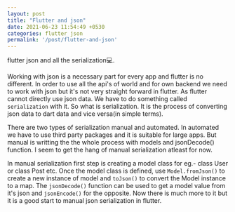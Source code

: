```yaml
---
layout: post
title: "Flutter and json"
date: 2021-06-23 11:54:49 +0530
categories: flutter json 
permalink: '/post/flutter-and-json'
---
```


flutter json and all the serialization💻. 

Working with json is a necessary part for every app and flutter is no different. In order to use all the api's of world and for own backend we need to work with json but it's not very straight forward in flutter. As flutter cannot directly use json data. We have to do something called `serialization` with it. So what is serialization. It is the process of converting json data to dart data and vice versa(in simple terms).

There are two types of serialization manual and automated. In automated we have to use third party packages and it is suitable for large apps. But manual is writting the the whole process with models and jsonDecode() function. I seem to get the hang of manual serialization atleast for now.

In manual serialization first step is creating a model class for eg.- class User or class Post etc. Once the model class is defined, use `Model.fromJson()` to create a new instance of model and  `toJson()` to convert the Model instance to a map.  The `jsonDecode()` function can be used to get a model value from it's json and `jsonEncode()` for the opposite. Now there is much more to it but it is a good start to manual json serialization in flutter.